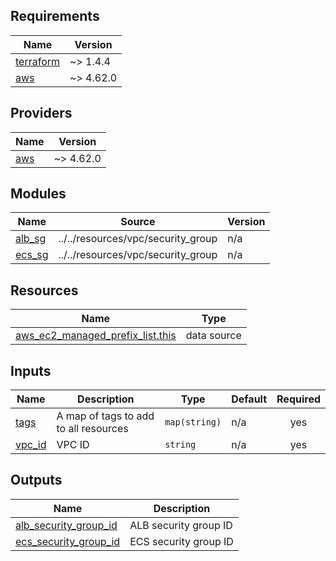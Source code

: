 ## Requirements

| Name | Version |
|------|---------|
| <a name="requirement_terraform"></a> [terraform](#requirement\_terraform) | ~> 1.4.4 |
| <a name="requirement_aws"></a> [aws](#requirement\_aws) | ~> 4.62.0 |

## Providers

| Name | Version |
|------|---------|
| <a name="provider_aws"></a> [aws](#provider\_aws) | ~> 4.62.0 |

## Modules

| Name | Source | Version |
|------|--------|---------|
| <a name="module_alb_sg"></a> [alb\_sg](#module\_alb\_sg) | ../../resources/vpc/security_group | n/a |
| <a name="module_ecs_sg"></a> [ecs\_sg](#module\_ecs\_sg) | ../../resources/vpc/security_group | n/a |

## Resources

| Name | Type |
|------|------|
| [aws_ec2_managed_prefix_list.this](https://registry.terraform.io/providers/hashicorp/aws/latest/docs/data-sources/ec2_managed_prefix_list) | data source |

## Inputs

| Name | Description | Type | Default | Required |
|------|-------------|------|---------|:--------:|
| <a name="input_tags"></a> [tags](#input\_tags) | A map of tags to add to all resources | `map(string)` | n/a | yes |
| <a name="input_vpc_id"></a> [vpc\_id](#input\_vpc\_id) | VPC ID | `string` | n/a | yes |

## Outputs

| Name | Description |
|------|-------------|
| <a name="output_alb_security_group_id"></a> [alb\_security\_group\_id](#output\_alb\_security\_group\_id) | ALB security group ID |
| <a name="output_ecs_security_group_id"></a> [ecs\_security\_group\_id](#output\_ecs\_security\_group\_id) | ECS security group ID |
